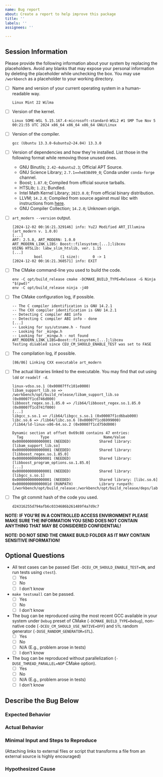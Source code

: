 ```yaml
---
name: Bug report
about: Create a report to help improve this package
title: ''
labels: ''
assignees: ''

---
```


## Session Information

Please provide the following information about your system by replacing the placeholders. Avoid any blanks that may expose your personal information by deleting the placeholder while unchecking the box. You may use `/workbench` as a placeholder to your working directory.

- [ ] Name and version of your current operating system in a human-readable way.

  `Linux Mint 22 Wilma`

- [ ] Version of the kernel.

  ```text
  Linux SOME-WSL 5.15.167.4-microsoft-standard-WSL2 #1 SMP Tue Nov 5 00:21:55 UTC 2024 x86_64 x86_64 x86_64 GNU/Linux
  ```

- [ ] Version of the compiler.

  ```text
  gcc (Ubuntu 13.3.0-6ubuntu2~24.04) 13.3.0
  ```

- [ ] Version of dependencies and how they're installed. List those in the following format while removing those unused ones.

  - GNU Binutils; `2.42-4ubuntu2.3`; Official APT Source.
  - GNU Science Library; `2.7.1==he838d99_0`; Conda under `conda-forge` channel.
  - Boost; `1.87.0`; Compiled from official source tarballs.
  - HTSLib; `1.21`; Bundled.
  - Intel Math Kernel Library; `2023.0.0`; From official binary distribution.
  - LLVM; `14.2.0`; Compiled from source against musl libc with instructions from [here](https://wiki.musl-libc.org/building-llvm.html).
  - GNU Compiler Collection; `14.2.0`; Unknown origin.

- [ ] `art_modern --version` output.

  ```text
  [2024-12-02 00:16:21.329146] info: YuZJ Modified ART_Illumina (art_modern v. 1.0.0)
  [...]
  ART: 2.5.8, ART_MODERN: 1.0.0
  ART_MODERN_LINK_LIBS: Boost::filesystem;[...];libceu
  USING HTSLib: labw_slim_htslib, ver. 1.15
  [...]
            bool        (1 size):      0 -> 1
  [2024-12-02 00:16:21.360571] info: EXIT
  ```

- [ ] The CMake command-line you used to build the code.

  ```shell
  env -C opt/build_release cmake -DCMAKE_BUILD_TYPE=Release -G Ninja "$(pwd)"
  env -C opt/build_release ninja -j40
  ```

- [ ] The CMake configuration log, if possible.

  ```text
  -- The C compiler identification is GNU 14.2.1
  -- The CXX compiler identification is GNU 14.2.1
  -- Detecting C compiler ABI info
  -- Detecting C compiler ABI info - done
  [...]
  -- Looking for sys/utsname.h - found
  -- Looking for _mingw.h
  -- Looking for _mingw.h - not found
  ART_MODERN_LINK_LIBS=Boost::filesystem;[...];libceu
  Testing disabled since CEU_CM_SHOULD_ENABLE_TEST was set to FASE
  ```

- [ ] The compilation log, if possible.

  ```text
  [86/86] Linking CXX executable art_modern
  ```

- [ ] The actual libraries linked to the executable. You may find that out using `ldd` or `readelf -d`.

  ```text
  linux-vdso.so.1 (0x00007ffc101e0000)
  libam_support_lib.so => /workbench/opt/build_release/libam_support_lib.so (0x00007f1cd746d000)
  libboost_regex.so.1.85.0 => /lib64/libboost_regex.so.1.85.0 (0x00007f1cd741f000)
  [...]
  libgcc_s.so.1 => /lib64/libgcc_s.so.1 (0x00007f1cd6bab000)
  libc.so.6 => /lib64/libc.so.6 (0x00007f1cd6999000)
  /lib64/ld-linux-x86-64.so.2 (0x00007f1cd750d000)
  ```

  ```text
  Dynamic section at offset 0x69c88 contains 47 entries:
    Tag        Type                         Name/Value
  0x0000000000000001 (NEEDED)             Shared library: [libam_support_lib.so]
  0x0000000000000001 (NEEDED)             Shared library: [libboost_regex.so.1.85.0]
  0x0000000000000001 (NEEDED)             Shared library: [libboost_program_options.so.1.85.0]
  [...]
  0x0000000000000001 (NEEDED)             Shared library: [libgcc_s.so.1]
  0x0000000000000001 (NEEDED)             Shared library: [libc.so.6]
  0x000000000000001d (RUNPATH)            Library runpath: [/workbench/opt/build_release:/workbench/opt/build_release/deps/labw_slim_htslib:/workbench/opt/build_release/deps/slim_libceu]
  ```

- [ ] The git commit hash of the code you used.

  ```text
  d24316255d794afb6c0334686b261489f4a7d9c7
  ```

**NOTE: IF YOU'RE IN A CONTROLLED ACCESS ENVIRONMENT PLEASE MAKE SURE THE INFORMATION YOU SEND DOES NOT CONTAIN ANYTHING THAT MAY BE CONSIDERED CONFIDENTIAL!**

**NOTE: DO NOT SEND THE CMAKE BUILD FOLDER AS IT MAY CONTAIN SENSITIVE INFORMATION!**

## Optional Questions

- All test cases can be passed (Set `-DCEU_CM_SHOULD_ENABLE_TEST=ON`, and run tests using `ctest`).
  - [ ] Yes
  - [ ] No
  - [ ] I don't know
- `make testsmall` can be passed.
  - [ ] Yes
  - [ ] No
  - [ ] I don't know
- The bug can be reproduced using the most recent GCC available in your system under `Debug` preset of CMake (`-DCMAKE_BUILD_TYPE=Debug`), non-native code (`-DCEU_CM_SHOULD_USE_NATIVE=OFF`) and `STL` random generator (`-DUSE_RANDOM_GENERATOR=STL`).
  - [ ] Yes
  - [ ] No
  - [ ] N/A (E.g., problem arose in tests)
  - [ ] I don't know
- The bug can be reproduced without parallelization (`-DUSE_THREAD_PARALLEL=NOP` CMake option).
  - [ ] Yes
  - [ ] No
  - [ ] N/A (E.g., problem arose in tests)
  - [ ] I don't know

## Describe the Bug Below

### Expected Behavior

### Actual Behavior

### Minimal Input and Steps to Reproduce

(Attaching links to external files or script that transforms a file from an external source is highly encouraged)

### Hypothesized Cause
